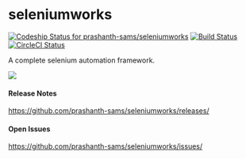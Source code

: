 
# seleniumworks

[![Codeship Status for prashanth-sams/seleniumworks](https://codeship.com/projects/e6f1b880-9a46-0132-002c-0ee228cf83fe/status?branch=UAT)](https://codeship.com/projects/63877)
[![Build Status](https://travis-ci.org/prashanth-sams/seleniumworks.svg?branch=UAT)](https://travis-ci.org/prashanth-sams/seleniumworks)
[![CircleCI Status](https://circleci.com/gh/prashanth-sams/seleniumworks.svg?&style=shield&circle-token=ad77d10d873179a1312601b5802b071e1aa846c7)](https://circleci.com/gh/prashanth-sams/seleniumworks)

A complete selenium automation framework.   

![](https://s3.amazonaws.com/f.cl.ly/items/1z3Y0g1W2f0n0j1y2M0a/seleniumworks_v3.0.1.png)


#### Release Notes
https://github.com/prashanth-sams/seleniumworks/releases/

#### Open Issues
https://github.com/prashanth-sams/seleniumworks/issues/
